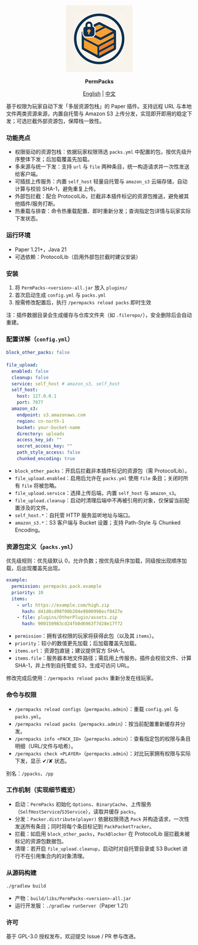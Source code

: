 <p style="text-align: center"><img src="assets/logo_180x.png" width="180" alt="PermPacks Logo"></p>
<p style="text-align: center"><b>PermPacks</b></p>

<p style="text-align: center">
  <a href="README-en.md">English</a> | 
  <a href="README.md">中文</a>
</p>

基于权限为玩家自动下发「多层资源包栈」的 Paper 插件。支持远程 URL 与本地文件两类资源来源，内置自托管与 Amazon S3 上传分发，实现即开即用的稳定下发；可选拦截外部资源包，保障栈一致性。

### 功能亮点

- 权限驱动的资源包栈：依据玩家权限筛选 `packs.yml` 中配置的包，按优先级升序整体下发；后加载覆盖先加载。
- 多来源与统一下发：支持 `url` 与 `file` 两种条目，统一构造请求并一次性发送给客户端。
- 可插拔上传服务：内置 `self_host` 轻量自托管与 `amazon_s3` 云端存储，自动计算与校验 SHA-1，避免重复上传。
- 外部包拦截：配合 ProtocolLib，拦截非本插件标记的资源包推送，避免被其他插件/服务打断。
- 热重载与排查：命令热重载配置、即时重新分发；查询指定包详情与玩家实际下发状态。

### 运行环境

- Paper 1.21+，Java 21
- 可选依赖：ProtocolLib（启用外部包拦截时建议安装）

### 安装

1) 将 `PermPacks-<version>-all.jar` 放入 `plugins/`
2) 首次启动生成 `config.yml` 与 `packs.yml`
3) 按需修改配置后，执行 `/permpacks reload packs` 即时生效

注：插件数据目录会生成缓存与仓库文件夹（如 `.filerepo/`），安全删除后会自动重建。

### 配置详解（`config.yml`）

```yaml
block_other_packs: false

file_upload:
  enabled: false
  cleanup: false
  service: self_host # amazon_s3, self_host
  self_host:
    host: 127.0.0.1
    port: 7077
  amazon_s3:
    endpoint: s3.amazonaws.com
    region: cn-north-1
    bucket: your-bucket-name
    directory: uploads
    access_key_id: ""
    secret_access_key: ""
    path_style_access: false
    chunked_encoding: true
```

- `block_other_packs`：开启后拦截非本插件标记的资源包（需 ProtocolLib）。
- `file_upload.enabled`：启用后允许在 `packs.yml` 使用 `file` 条目；关闭时所有 `file` 将被忽略。
- `file_upload.service`：选择上传后端，内置 `self_host` 与 `amazon_s3`。
- `file_upload.cleanup`：启动时清理后端中不再被引用的对象，仅保留当前配置涉及的文件。
- `self_host.*`：自托管 HTTP 服务监听地址与端口。
- `amazon_s3.*`：S3 客户端与 Bucket 设置；支持 Path-Style 与 Chunked Encoding。

### 资源包定义（`packs.yml`）

优先级规则：优先级默认 0，允许负数；按优先级升序加载，同级按出现顺序加载，后出现覆盖先出现。

```yaml
example:
  permission: permpacks.pack.example
  priority: 10
  items:
    - url: https://example.com/high.zip
      hash: d41d8cd98f00b204e9800998ecf8427e
    - file: plugins/OtherPlugin/assets.zip
      hash: 900150983cd24fb0d6963f7d28e17f72
```

- `permission`：拥有该权限的玩家将获得此包（以及其 `items`）。
- `priority`：较小的数值更先加载；后加载覆盖先加载。
- `items.url`：资源包直链；建议提供官方 SHA-1。
- `items.file`：服务器本地文件路径；需启用上传服务。插件会校验文件、计算 SHA-1，并上传到自托管或 S3，生成可访问 URL。

修改完成后使用：`/permpacks reload packs` 重新分发在线玩家。

### 命令与权限

- `/permpacks reload configs`（`permpacks.admin`）：重载 `config.yml` 与 `packs.yml`。
- `/permpacks reload packs`（`permpacks.admin`）：按当前配置重新缓存并分发。
- `/permpacks info <PACK_ID>`（`permpacks.admin`）：查看指定包的权限与条目明细（URL/文件与哈希）。
- `/permpacks check <PLAYER>`（`permpacks.admin`）：对比玩家拥有权限与实际下发，显示 ✔/✘ 状态。

别名：`/ppacks`、`/pp`

### 工作机制（实现细节概览）

- 启动：`PermPacks` 初始化 `Options`、`BinaryCache`、上传服务（`SelfHostService`/`S3Service`），读取并缓存 `packs`。
- 分发：`Packer.distribute(player)` 依据权限筛选 `Pack` 并构造请求，一次性发送所有条目；同时将每个条目标记到 `PackPacketTracker`。
- 拦截：如启用 `block_other_packs`，`PackBlocker` 在 ProtocolLib 层拦截未被标记的资源包数据包。
- 清理：若开启 `file_upload.cleanup`，启动时对自托管目录或 S3 Bucket 进行不在引用集合内的对象清理。

### 从源码构建

```bash
./gradlew build
```

- 产物：`build/libs/PermPacks-<version>-all.jar`
- 运行开发服：`./gradlew runServer`（Paper 1.21）

### 许可

基于 GPL-3.0 授权发布，欢迎提交 Issue / PR 参与改进。
